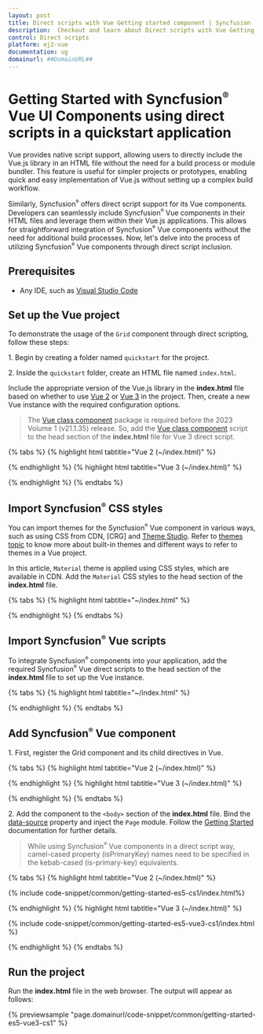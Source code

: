 ```yaml
---
layout: post
title: Direct scripts with Vue Getting started component | Syncfusion
description:  Checkout and learn about Direct scripts with Vue Getting started component of Syncfusion Essential JS 2 and more details.
control: Direct scripts 
platform: ej2-vue
documentation: ug
domainurl: ##DomainURL##
---
```


<!-- markdownlint-disable MD024 -->

# Getting Started with Syncfusion<sup style="font-size:70%">&reg;</sup> Vue UI Components using direct scripts in a quickstart application


Vue provides native script support, allowing users to directly include the Vue.js library in an HTML file without the need for a build process or module bundler. This feature is useful for simpler projects or prototypes, enabling quick and easy implementation of Vue.js without setting up a complex build workflow.


Similarly, Syncfusion<sup style="font-size:70%">&reg;</sup> offers direct script support for its Vue components. Developers can seamlessly include Syncfusion<sup style="font-size:70%">&reg;</sup> Vue components in their HTML files and leverage them within their Vue.js applications. This allows for straightforward integration of Syncfusion<sup style="font-size:70%">&reg;</sup> Vue components without the need for additional build processes. Now, let's delve into the process of utilizing Syncfusion<sup style="font-size:70%">&reg;</sup> Vue components through direct script inclusion.

## Prerequisites

* Any IDE, such as [Visual Studio Code](https://code.visualstudio.com/)

## Set up the Vue project

To demonstrate the usage of the `Grid` component through direct scripting, follow these steps:

1\. Begin by creating a folder named `quickstart` for the project.

2\. Inside the `quickstart` folder, create an HTML file named `index.html`.

Include the appropriate version of the Vue.js library in the **index.html** file based on whether to use [Vue 2](https://cdn.jsdelivr.net/npm/vue@2.7.14/dist/vue.min.js) or [Vue 3](https://unpkg.com/vue@3.5.13/dist/vue.global.js) in the project. Then, create a new Vue instance with the required configuration options.

> The [Vue class component](https://class-component.vuejs.org) package is required before the 2023 Volume 1 (v21.1.35) release. So, add the [Vue class component](<https://cdn.jsdelivr.net/npm/vue-class-component@8.0.0-rc.1/dist/vue-class-component.global.min.js>) script to the head section of the **index.html** file for Vue 3 direct script.

{% tabs %}
{% highlight html tabtitle="Vue 2 (~/index.html)" %}

<div id="app">
    <!-- Vue components goes here -->
</div>

<script src="https://cdn.jsdelivr.net/npm/vue@2.7.14/dist/vue.min.js"></script>
<script>
    new Vue({
        el: '#app',
    });
</script>

{% endhighlight %}
{% highlight html tabtitle="Vue 3 (~/index.html)" %}

<div id="app">
    <!-- Vue components goes here -->
</div>

<script src="https://unpkg.com/vue@3/dist/vue.global.js"></script>
<script>
    Vue.createApp({
        el: '#app',
    }).mount('#app');
</script>

{% endhighlight %}
{% endtabs %}

## Import Syncfusion<sup style="font-size:70%">&reg;</sup> CSS styles

You can import themes for the Syncfusion<sup style="font-size:70%">&reg;</sup> Vue component in various ways, such as using CSS from CDN, [CRG] and [Theme Studio](https://ej2.syncfusion.com/vue/documentation/appearance/theme-studio/). Refer to [themes topic](https://ej2.syncfusion.com/vue/documentation/appearance/theme/) to know more about built-in themes and different ways to refer to themes in a Vue project.

In this article, `Material` theme is applied using CSS styles, which are available in CDN. Add the `Material` CSS styles to the head section of the **index.html** file.

{% tabs %}
{% highlight html tabtitle="~/index.html" %}

<link rel="stylesheet" href="https://cdn.syncfusion.com/ej2/21.2.3/material.css" rel="stylesheet" type="text/css" />

{% endhighlight %}
{% endtabs %}

## Import Syncfusion<sup style="font-size:70%">&reg;</sup> Vue scripts

To integrate Syncfusion<sup style="font-size:70%">&reg;</sup> components into your application, add the required Syncfusion<sup style="font-size:70%">&reg;</sup> Vue direct scripts to the head section of the **index.html** file to set up the Vue instance.

{% tabs %}
{% highlight html tabtitle="~/index.html" %}

<script src="https://cdn.syncfusion.com/ej2/21.2.3/ej2-vue-es5/dist/ej2-vue.min.js"></script>

{% endhighlight %}
{% endtabs %}

## Add Syncfusion<sup style="font-size:70%">&reg;</sup> Vue component

1\. First, register the Grid component and its child directives in Vue.

{% tabs %}
{% highlight html tabtitle="Vue 2 (~/index.html)" %}

<script>
    Vue.use(ejs.grids.GridPlugin);
</script>

{% endhighlight %}
{% highlight html tabtitle="Vue 3 (~/index.html)" %}

<script>
    Vue.createApp({
        el: '#app',
        components: {
            'ejs-grid' : ejs.grids.GridComponent,
            'e-columns' : ejs.grids.ColumnsDirective,
            'e-column' : ejs.grids.ColumnDirective
        }
    }).mount('#app');
</script>

{% endhighlight %}
{% endtabs %}

2\. Add the component to the `<body>` section of the **index.html** file. Bind the [data-source](https://ej2.syncfusion.com/vue/documentation/api/grid/#datasource) property and inject the `Page` module. Follow the [Getting Started](https://ej2.syncfusion.com/vue/documentation/grid/getting-started/) documentation for further details.

> While using Syncfusion<sup style="font-size:70%">&reg;</sup> Vue components in a direct script way, camel-cased property (isPrimaryKey) names need to be specified in the kebab-cased (is-primary-key) equivalents.

{% tabs %}
{% highlight html tabtitle="Vue 2 (~/index.html)" %}

{% include code-snippet/common/getting-started-es5-cs1/index.html%}

{% endhighlight %}
{% highlight html tabtitle="Vue 3 (~/index.html)" %}

{% include code-snippet/common/getting-started-es5-vue3-cs1/index.html %}

{% endhighlight %}
{% endtabs %}

## Run the project

Run the **index.html** file in the web browser. The output will appear as follows:
        
{% previewsample "page.domainurl/code-snippet/common/getting-started-es5-vue3-cs1" %}